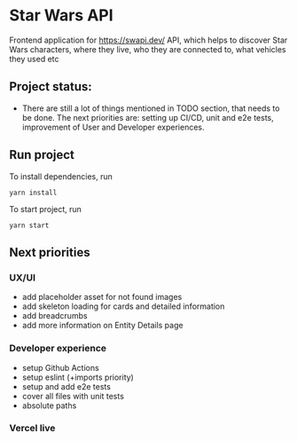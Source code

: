 # Star Wars API

Frontend application for https://swapi.dev/ API, which helps to discover Star Wars characters, where they live, who they are connected to, what vehicles they used etc

## Project status:

- There are still a lot of things mentioned in TODO section, that needs to be done. The next priorities are: setting up CI/CD, unit and e2e tests, improvement of User and Developer experiences.

## Run project

To install dependencies, run

```
yarn install
```

To start project, run

```
yarn start
```

## Next priorities

### UX/UI
- add placeholder asset for not found images
- add skeleton loading for cards and detailed information
- add breadcrumbs
- add more information on Entity Details page

### Developer experience
- setup Github Actions
- setup eslint (+imports priority)
- setup and add e2e tests
- cover all files with unit tests
- absolute paths

### Vercel live
